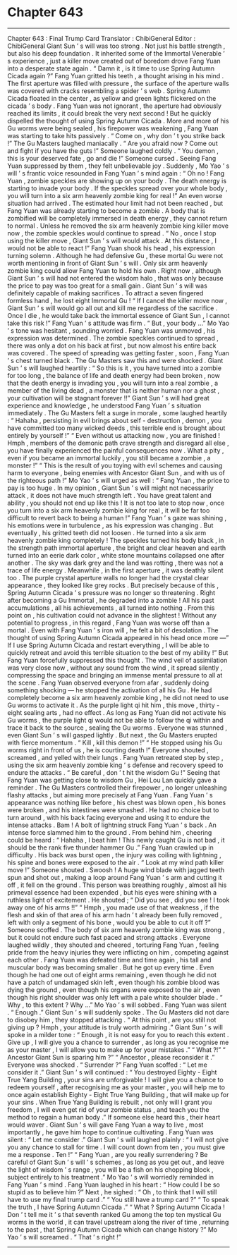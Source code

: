 
# Chapter 643


---

Chapter 643 : Final Trump Card
Translator :
ChibiGeneral
Editor :
ChibiGeneral
Giant Sun ’ s will was too strong .
Not just his battle strength , but also his deep foundation .
It inherited some of the Immortal Venerable ’ s experience , just a killer move created out of boredom drove Fang Yuan into a desperate state again .
“ Damn it , is it time to use Spring Autumn Cicada again ?” Fang Yuan gritted his teeth , a thought arising in his mind .
The first aperture was filled with pressure , the surface of the aperture walls was covered with cracks resembling a spider ’ s web .
Spring Autumn Cicada floated in the center , as yellow and green lights flickered on the cicada ’ s body .
Fang Yuan was not ignorant , the aperture had obviously reached its limits , it could break the very next second !
But he quickly dispelled the thought of using Spring Autumn Cicada .
More and more of his Gu worms were being sealed , his firepower was weakening , Fang Yuan was starting to take hits passively .
“ Come on , why don ’ t you strike back !” The Gu Masters laughed maniacally .
“ Are you afraid now ? Come out and fight if you have the guts !” Someone laughed coldly .
“ You demon , this is your deserved fate , go and die !” Someone cursed .
Seeing Fang Yuan suppressed by them , they felt unbelievable joy .
Suddenly , Mo Yao ’ s will ’ s frantic voice resounded in Fang Yuan ’ s mind again : “ Oh no ! Fang Yuan , zombie speckles are showing up on your body . The death energy is starting to invade your body . If the speckles spread over your whole body , you will turn into a six arm heavenly zombie king for real !”
An even worse situation had arrived .
The estimated hour limit had not been reached , but Fang Yuan was already starting to become a zombie .
A body that is zombified will be completely immersed in death energy , they cannot return to normal .
Unless he removed the six arm heavenly zombie king killer move now , the zombie speckles would continue to spread .
“ No , once I stop using the killer move , Giant Sun ’ s will would attack . At this distance , I would not be able to react !” Fang Yuan shook his head , his expression turning solemn .
Although he had defensive Gu , these mortal Gu were not worth mentioning in front of Giant Sun ’ s will .
Only six arm heavenly zombie king could allow Fang Yuan to hold his own .
Right now , although Giant Sun ’ s will had not entered the wisdom halo , that was only because the price to pay was too great for a small gain .
Giant Sun ’ s will was definitely capable of making sacrifices .
To attract a seven fingered formless hand , he lost eight Immortal Gu !
“ If I cancel the killer move now , Giant Sun ’ s will would go all out and kill me regardless of the sacrifice . Once I die , he would take back the immortal essence of Giant Sun , I cannot take this risk !” Fang Yuan ’ s attitude was firm .
“ But , your body …” Mo Yao ’ s tone was hesitant , sounding worried .
Fang Yuan was unmoved , his expression was determined .
The zombie speckles continued to spread , there was only a dot on his back at first , but now almost his entire back was covered .
The speed of spreading was getting faster , soon , Fang Yuan ’ s chest turned black .
The Gu Masters saw this and were shocked .
Giant Sun ’ s will laughed heartily : “ So this is it , you have turned into a zombie for too long , the balance of life and death energy had been broken , now that the death energy is invading you , you will turn into a real zombie , a member of the living dead , a monster that is neither human nor a ghost , your cultivation will be stagnant forever !!”
Giant Sun ’ s will had great experience and knowledge , he understood Fang Yuan ’ s situation immediately .
The Gu Masters felt a surge in morale , some laughed heartily : “ Hahaha , persisting in evil brings about self - destruction , demon , you have committed too many wicked deeds , this terrible end is brought about entirely by yourself !”
“ Even without us attacking now , you are finished ! Hmph , members of the demonic path crave strength and disregard all else , you have finally experienced the painful consequences now . What a pity , even if you became an immortal luckily , you still became a zombie , a monster !”
“ This is the result of you toying with evil schemes and causing harm to everyone , being enemies with Ancestor Giant Sun , and with us of the righteous path !”
Mo Yao ’ s will urged as well : “ Fang Yuan , the price to pay is too huge . In my opinion , Giant Sun ’ s will might not necessarily attack , it does not have much strength left . You have great talent and ability , you should not end up like this ! It is not too late to stop now , once you turn into a six arm heavenly zombie king for real , it will be far too difficult to revert back to being a human !”
Fang Yuan ’ s gaze was shining , his emotions were in turbulence , as his expression was changing .
But eventually , his gritted teeth did not loosen .
He turned into a six arm heavenly zombie king completely !
The speckles turned his body black , in the strength path immortal aperture , the bright and clear heaven and earth turned into an eerie dark color , white stone mountains collapsed one after another . The sky was dark grey and the land was rotting , there was not a trace of life energy .
Meanwhile , in the first aperture , it was deathly silent too . The purple crystal aperture walls no longer had the crystal clear appearance , they looked like grey rocks .
But precisely because of this , Spring Autumn Cicada ’ s pressure was no longer so threatening .
Right after becoming a Gu Immortal , he degraded into a zombie ! All his past accumulations , all his achievements , all turned into nothing .
From this point on , his cultivation could not advance in the slightest !
Without any potential to progress , in this regard , Fang Yuan was worse off than a mortal .
Even with Fang Yuan ’ s iron will , he felt a bit of desolation .
The thought of using Spring Autumn Cicada appeared in his head once more —” If I use Spring Autumn Cicada and restart everything , I will be able to quickly retreat and avoid this terrible situation to the best of my ability !”
But Fang Yuan forcefully suppressed this thought .
The wind veil of assimilation was very close now , without any sound from the wind , it spread silently , compressing the space and bringing an immense mental pressure to all at the scene .
Fang Yuan observed everyone from afar , suddenly doing something shocking — he stopped the activation of all his Gu .
He had completely become a six arm heavenly zombie king , he did not need to use Gu worms to activate it .
As the purple light qi hit him , this move , thirty - eight sealing arts , had no effect .
As long as Fang Yuan did not activate his Gu worms , the purple light qi would not be able to follow the qi within and trace it back to the source , sealing the Gu worms .
Everyone was stunned , even Giant Sun ’ s will gasped lightly .
But next , the Gu Masters erupted with fierce momentum .
“ Kill , kill this demon !”
“ He stopped using his Gu worms right in front of us , he is courting death !”
Everyone shouted , screamed , and yelled with their lungs .
Fang Yuan retreated step by step , using the six arm heavenly zombie king ’ s defense and recovery speed to endure the attacks .
“ Be careful , don ’ t hit the wisdom Gu !” Seeing that Fang Yuan was getting close to wisdom Gu , Hei Lou Lan quickly gave a reminder .
The Gu Masters controlled their firepower , no longer unleashing flashy attacks , but aiming more precisely at Fang Yuan .
Fang Yuan ’ s appearance was nothing like before , his chest was blown open , his bones were broken , and his intestines were smashed .
He had no choice but to turn around , with his back facing everyone and using it to endure the intense attacks .
Bam !
A bolt of lightning struck Fang Yuan ’ s back .
An intense force slammed him to the ground .
From behind him , cheering could be heard : “ Hahaha , I beat him ! This newly caught Gu is not bad , it should be the rank five thunder hammer Gu .”
Fang Yuan crawled up in difficulty .
His back was burst open , the injury was coiling with lightning , his spine and bones were exposed to the air .
“ Look at my wind path killer move !” Someone shouted .
Swoosh !
A huge wind blade with jagged teeth spun and shot out , making a loop around Fang Yuan ’ s arm and cutting it off , it fell on the ground .
This person was breathing roughly , almost all his primeval essence had been expended , but his eyes were shining with a ruthless light of excitement .
He shouted ; “ Did you see , did you see ! I took away one of his arms !!”
“ Hmph , you made use of that weakness , if the flesh and skin of that area of his arm hadn ’ t already been fully removed , left with only a segment of his bone , would you be able to cut it off ?” Someone scoffed .
The body of six arm heavenly zombie king was strong , but it could not endure such fast paced and strong attacks .
Everyone laughed wildly , they shouted and cheered , torturing Fang Yuan , feeling pride from the heavy injuries they were inflicting on him , competing against each other .
Fang Yuan was defeated time and time again , his tall and muscular body was becoming smaller .
But he got up every time .
Even though he had one out of eight arms remaining , even though he did not have a patch of undamaged skin left , even though his zombie blood was dying the ground , even though his organs were exposed to the air , even though his right shoulder was only left with a pale white shoulder blade .
“ Why , to this extent ? Why …” Mo Yao ’ s will sobbed .
Fang Yuan was silent .
“ Enough .” Giant Sun ’ s will suddenly spoke .
The Gu Masters did not dare to disobey him , they stopped attacking .
“ At this point , are you still not giving up ? Hmph , your attitude is truly worth admiring .” Giant Sun ’ s will spoke in a milder tone : “ Enough , it is not easy for you to reach this extent . Give up , I will give you a chance to surrender , as long as you recognise me as your master , I will allow you to make up for your mistakes .”
“ What ?!”
“ Ancestor Giant Sun is sparing him ?”
“ Ancestor , please reconsider it .”
Everyone was shocked .
“ Surrender ?” Fang Yuan scoffed : “ Let me consider it .”
Giant Sun ’ s will continued : “ You destroyed Eighty - Eight True Yang Building , your sins are unforgivable ! I will give you a chance to redeem yourself , after recognising me as your master , you will help me to once again establish Eighty - Eight True Yang Building , that will make up for your sins . When True Yang Building is rebuilt , not only will I grant you freedom , I will even get rid of your zombie status , and teach you the method to regain a human body .”
If someone else heard this , their heart would waver .
Giant Sun ’ s will gave Fang Yuan a way to live , most importantly , he gave him hope to continue cultivating .
Fang Yuan was silent : “ Let me consider .”
Giant Sun ’ s will laughed plainly : “ I will not give you any chance to stall for time . I will count down from ten , you must give me a response . Ten !”
“ Fang Yuan , are you really surrendering ? Be careful of Giant Sun ’ s will ’ s schemes , as long as you get out , and leave the light of wisdom ’ s range , you will be a fish on his chopping block , subject entirely to his treatment .” Mo Yao ’ s will worriedly reminded in Fang Yuan ’ s mind .
Fang Yuan laughed in his heart : “ How could I be so stupid as to believe him ?”
Next , he sighed : “ Oh , to think that I will still have to use my final trump card .”
“ You still have a trump card ?”
“ To speak the truth , I have Spring Autumn Cicada .”
“ What ? Spring Autumn Cicada ! Don ’ t tell me it ’ s that seventh ranked Gu among the top ten mystical Gu worms in the world , it can travel upstream along the river of time , returning to the past , that Spring Autumn Cicada which can change history ?” Mo Yao ’ s will screamed .
“ That ’ s right !”

---

